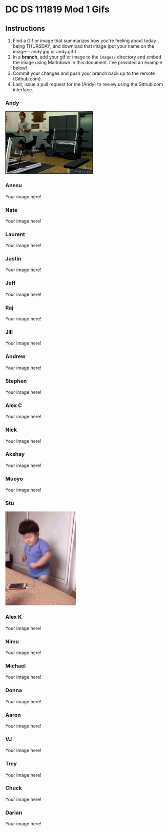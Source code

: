 # DC DS 111819 Mod 1 Gifs

## Instructions

1. Find a Gif or image that summarizes how you're feeling about today being THURSDAY, and download that image (put your name on the image-- andy.jpg or andy.gif!)
1. In a **branch**, add your gif or image to the `images/` directory and embed the image using Markdown in this document.  I've provided an example below!
1. Commit your changes and push your branch back up to the remote (Github.com).
1. Last, issue a pull request for me (Andy) to review using the Github.com interface.

### Andy
![tfw Friday's almost here](images/andy.gif)

### Anesu
Your image here!

### Nate
Your image here!

### Laurent
Your image here!

### Justin
Your image here!

### Jeff
Your image here!

### Raj
Your image here!

### Jill
Your image here!

### Andrew
Your image here!

### Stephen
Your image here!

### Alex C
Your image here!

### Nick
Your image here!

### Akshay
Your image here!

### Muoyo
Your image here!

### Stu
![tfw Friday's almost here](images/Stu.gif)

### Alex K
Your image here!

### Nimu
Your image here!

### Michael
Your image here!

### Donna
Your image here!

### Aaron
Your image here!

### VJ
Your image here!

### Trey
Your image here!

### Chuck
Your image here!

### Darian
Your image here!
